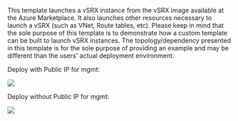 This template launches a vSRX instance from the vSRX image available at the Azure Marketplace. It also launches other resources necessary to launch a vSRX (such as VNet, Route tables, etc). Please keep in mind that the sole purpose of this template is to demonstrate how a custom template can be built to launch vSRX instances. The topology/dependency presented in this template is for the sole purpose of providing an example and may be different than the users' actual deployment environment.

Deploy with Public IP for mgmt:

<a href="https://portal.azure.com/#create/Microsoft.Template/uri/https%3A%2F%2Fraw.githubusercontent.com%2Faosiecki%2Fvsrx-azure%2Fmaster%2Fdeploy-full%2Fazuredeploy.json" target="_blank">
    <img src="http://azuredeploy.net/deploybutton.png"/>
</a>


Deploy without Public IP for mgmt:

<a href="https://portal.azure.com/#create/Microsoft.Template/uri/https%3A%2F%2Fraw.githubusercontent.com%2Faosiecki%2Fvsrx-azure%2Fmaster%2Fdeploy-full%2Fazuredeploy-nopubip.json" target="_blank">
    <img src="http://azuredeploy.net/deploybutton.png"/>
</a>
